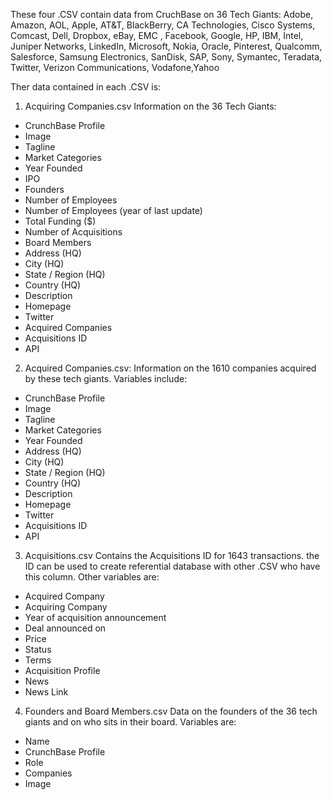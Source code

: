 These four .CSV contain data from CruchBase on 36 Tech Giants:
Adobe, Amazon, AOL, Apple, AT&T, BlackBerry, CA Technologies, Cisco Systems, Comcast, Dell, Dropbox, eBay, EMC , Facebook, Google, HP, IBM, Intel, Juniper Networks, LinkedIn, Microsoft, Nokia, Oracle, Pinterest, Qualcomm, Salesforce, Samsung Electronics, SanDisk, SAP, Sony, Symantec, Teradata, Twitter, Verizon Communications, Vodafone,Yahoo

Ther data contained in each .CSV is:

1. Acquiring Companies.csv
Information on the 36 Tech Giants:
  - CrunchBase Profile
  - Image 
  - Tagline
  - Market Categories	
  - Year Founded	
  - IPO	
  - Founders
  - Number of Employees	
  - Number of Employees (year of last update)	
  - Total Funding ($)	
  - Number of Acquisitions	
  - Board Members	
  - Address (HQ)	
  - City (HQ)	
  - State / Region (HQ)	
  - Country (HQ)	
  - Description	
  - Homepage	
  - Twitter	
  - Acquired Companies	
  - Acquisitions ID	
  - API
  
2. Acquired Companies.csv:
  Information on the 1610 companies acquired by these tech giants. Variables include:
  - CrunchBase Profile
  - Image 
  - Tagline
  - Market Categories	
  - Year Founded
  - Address (HQ)	
  - City (HQ)	
  - State / Region (HQ)	
  - Country (HQ)	
  - Description	
  - Homepage	
  - Twitter	
  - Acquisitions ID	
  - API
  
3. Acquisitions.csv
  Contains the Acquisitions ID	for 1643 transactions. the ID can be used to create referential database with other .CSV who have this column.
  Other variables are:
  - Acquired Company	
  - Acquiring Company	
  - Year of acquisition announcement	
  - Deal announced on	
  - Price	
  - Status	
  - Terms	
  - Acquisition Profile	
  - News
  - News Link
  
4. Founders and Board Members.csv
  Data on the founders of the 36 tech giants and on who sits in their board. Variables are:
  - Name
  - CrunchBase Profile	
  - Role	
  - Companies	
  - Image
  
  
